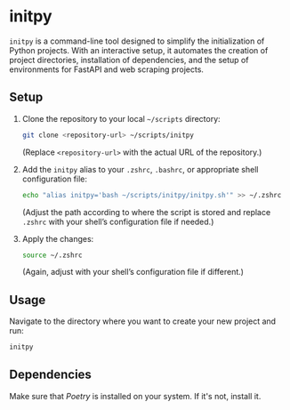 # initpy

`initpy` is a command-line tool designed to simplify the initialization of Python projects. With an interactive setup, it automates the creation of project directories, installation of dependencies, and the setup of environments for FastAPI and web scraping projects.

## Setup

1. Clone the repository to your local `~/scripts` directory:
    ```sh
    git clone <repository-url> ~/scripts/initpy
    ```
    (Replace `<repository-url>` with the actual URL of the repository.)

2. Add the `initpy` alias to your `.zshrc`, `.bashrc`, or appropriate shell configuration file:
    ```sh
    echo "alias initpy='bash ~/scripts/initpy/initpy.sh'" >> ~/.zshrc
    ```
    (Adjust the path according to where the script is stored and replace `.zshrc` with your shell’s configuration file if needed.)

3. Apply the changes:
    ```sh
    source ~/.zshrc
    ```
    (Again, adjust with your shell’s configuration file if different.)

## Usage

Navigate to the directory where you want to create your new project and run:
```sh
initpy
```

## Dependencies
Make sure that *Poetry* is installed on your system. If it's not, install it.